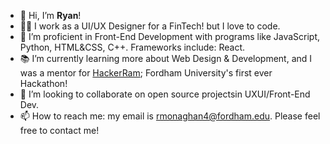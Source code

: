 - 👋 Hi, I’m <b>Ryan</b>!
- 👨‍💻 I work as a UI/UX Designer for a FinTech! but I love to code.
- 👀 I’m proficient in Front-End Development with programs like JavaScript, Python, HTML&CSS, C++. Frameworks include: React.
- 📚 I’m currently learning more about Web Design & Development, and I was a mentor for [HackerRam](https://hackeram.wixsite.com/live); Fordham University's first ever Hackathon! 
- 💞️ I’m looking to collaborate on open source projectsin UXUI/Front-End Dev.
- 📫 How to reach me: my email is rmonaghan4@fordham.edu. Please feel free to contact me!











<!---
Ryan1997123/Ryan1997123 is a ✨ special ✨ repository because its `README.md` (this file) appears on your GitHub profile.
You can click the Preview link to take a look at your changes.
--->
